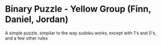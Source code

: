 # Binary Puzzle - Yellow Group (Finn, Daniel, Jordan)

A simple puzzle, simpilar to the way sudoku works, except with 1's and 0's, and a few other rules
